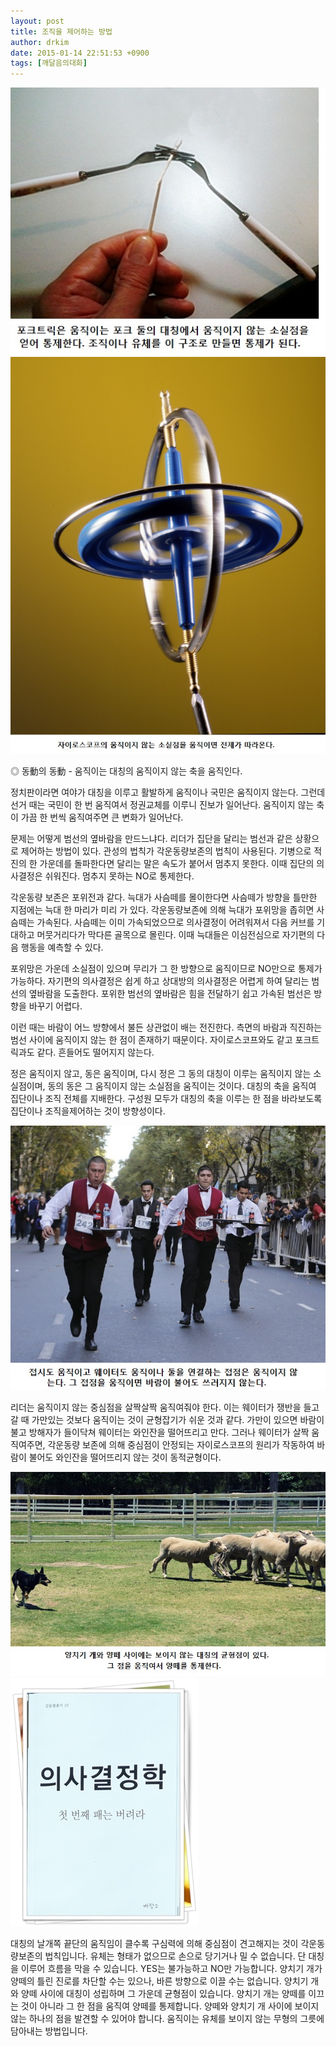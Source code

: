 ```yaml
---
layout: post
title: 조직을 제어하는 방법
author: drkim
date: 2015-01-14 22:51:53 +0900
tags: [깨달음의대화]
---
```


![](/files/attach/images/198/253/556/48.jpg)![](/files/attach/images/198/253/556/49.jpg)

  






◎ 동動의 동動 - 움직이는 대칭의 움직이지 않는 축을 움직인다.

  


정치판이라면 여야가 대칭을 이루고 활발하게 움직이나 국민은 움직이지 않는다. 그런데 선거 때는 국민이 한 번 움직여서 정권교체를 이루니 진보가 일어난다. 움직이지 않는 축이 가끔 한 번씩 움직여주면 큰 변화가 일어난다.

  


문제는 어떻게 범선의 옆바람을 만드느냐다. 리더가 집단을 달리는 범선과 같은 상황으로 제어하는 방법이 있다. 관성의 법칙가 각운동량보존의 법칙이 사용된다. 기병으로 적진의 한 가운데를 돌파한다면 달리는 말은 속도가 붙어서 멈추지 못한다. 이때 집단의 의사결정은 쉬워진다. 멈추지 못하는 NO로 통제한다.

  


각운동량 보존은 포위전과 같다. 늑대가 사슴떼를 몰이한다면 사슴떼가 방향을 틀만한 지점에는 늑대 한 마리가 미리 가 있다. 각운동량보존에 의해 늑대가 포위망을 좁히면 사슴떼는 가속된다. 사슴떼는 이미 가속되었으므로 의사결정이 어려워져서 다음 커브를 기대하고 머뭇거리다가 막다른 골목으로 몰린다. 이때 늑대들은 이심전심으로 자기편의 다음 행동을 예측할 수 있다.

  


포위망은 가운데 소실점이 있으며 무리가 그 한 방향으로 움직이므로 NO만으로 통제가 가능하다. 자기편의 의사결정은 쉽게 하고 상대방의 의사결정은 어렵게 하여 달리는 범선의 옆바람을 도출한다. 포위한 범선의 옆바람은 힘을 전달하기 쉽고 가속된 범선은 방향을 바꾸기 어렵다.

  


이런 때는 바람이 어느 방향에서 불든 상관없이 배는 전진한다. 측면의 바람과 직진하는 범선 사이에 움직이지 않는 한 점이 존재하기 때문이다. 자이로스코프와도 같고 포크트릭과도 같다. 흔들어도 떨어지지 않는다. 

  


정은 움직이지 않고, 동은 움직이며, 다시 정은 그 동의 대칭이 이루는 움직이지 않는 소실점이며, 동의 동은 그 움직이지 않는 소실점을 움직이는 것이다. 대칭의 축을 움직여 집단이나 조직 전체를 지배한다. 구성원 모두가 대칭의 축을 이루는 한 점을 바라보도록집단이나 조직을제어하는 것이 방향성이다.

  


  


![](/files/attach/images/198/253/556/50.jpg)

  


리더는 움직이지 않는 중심점을 살짝살짝 움직여줘야 한다. 이는 웨이터가 쟁반을 들고갈 때 가만있는 것보다 움직이는 것이 균형잡기가 쉬운 것과 같다. 가만이 있으면 바람이 불고 방해자가 들이닥쳐 웨이터는 와인잔을 떨어뜨리고 만다. 그러나 웨이터가 살짝 움직여주면, 각운동량 보존에 의해 중심점이 안정되는 자이로스코프의 원리가 작동하여 바람이 불어도 와인잔을 떨어뜨리지 않는 것이 동적균형이다.

  



![](/files/attach/images/198/253/556/51.jpg)![](/files/attach/images/198/253/556/111.JPG)   


  


대칭의 날개쪽 끝단의 움직임이 클수록 구심력에 의해 중심점이 견고해지는 것이 각운동량보존의 법칙입니다. 유체는 형태가 없으므로 손으로 당기거나 밀 수 없습니다. 단 대칭을 이루어 흐름을 막을 수 있습니다. YES는 불가능하고 NO만 가능합니다. 양치기 개가 양떼의 틀린 진로를 차단할 수는 있으나, 바른 방향으로 이끌 수는 없습니다. 양치기 개와 양떼 사이에 대칭이 성립하며 그 가운데 균형점이 있습니다. 양치기 개는 양떼를 이끄는 것이 아니라 그 한 점을 움직여 양떼를 통제합니다. 양떼와 양치기 개 사이에 보이지 않는 하나의 점을 발견할 수 있어야 합니다. 움직이는 유체를 보이지 않는 무형의 그릇에 담아내는 방법입니다.